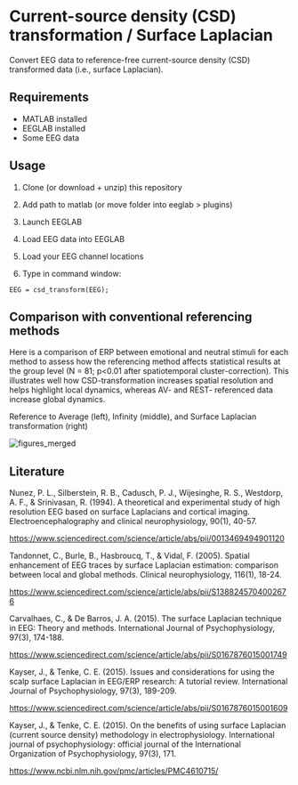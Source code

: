 # Current-source density (CSD) transformation / Surface Laplacian
Convert EEG data to reference-free current-source density (CSD) transformed data (i.e., surface Laplacian). 

## Requirements

- MATLAB installed
- EEGLAB installed
- Some EEG data


## Usage

1) Clone (or download + unzip) this repository

3) Add path to matlab (or move folder into eeglab > plugins)

5) Launch EEGLAB

7) Load EEG data into EEGLAB

8) Load your EEG channel locations

9) Type in command window:

```EEG = csd_transform(EEG);```

## Comparison with conventional referencing methods

Here is a comparison of ERP between emotional and neutral stimuli for each method to assess how the referencing method affects statistical results at the group level (N = 81; p<0.01 after spatiotemporal cluster-correction). This illustrates well how CSD-transformation increases spatial resolution and helps highlight local dynamics, whereas AV- and REST- referenced data increase global dynamics. 

Reference to Average (left), Infinity (middle), and Surface Laplacian transformation (right)

![figures_merged](https://github.com/amisepa/csd_transfrom/assets/58382227/8430f169-0d7f-49df-8c53-3818cd8e0eab)


## Literature

Nunez, P. L., Silberstein, R. B., Cadusch, P. J., Wijesinghe, R. S., Westdorp, A. F., & Srinivasan, R. (1994). A theoretical and experimental study of high resolution EEG based on surface Laplacians and cortical imaging. Electroencephalography and clinical neurophysiology, 90(1), 40-57.

https://www.sciencedirect.com/science/article/abs/pii/0013469494901120

Tandonnet, C., Burle, B., Hasbroucq, T., & Vidal, F. (2005). Spatial enhancement of EEG traces by surface Laplacian estimation: comparison between local and global methods. Clinical neurophysiology, 116(1), 18-24.

https://www.sciencedirect.com/science/article/abs/pii/S1388245704002676

Carvalhaes, C., & De Barros, J. A. (2015). The surface Laplacian technique in EEG: Theory and methods. International Journal of Psychophysiology, 97(3), 174-188.

https://www.sciencedirect.com/science/article/abs/pii/S0167876015001749

Kayser, J., & Tenke, C. E. (2015). Issues and considerations for using the scalp surface Laplacian in EEG/ERP research: A tutorial review. International Journal of Psychophysiology, 97(3), 189-209.

https://www.sciencedirect.com/science/article/abs/pii/S0167876015001609

Kayser, J., & Tenke, C. E. (2015). On the benefits of using surface Laplacian (current source density) methodology in electrophysiology. International journal of psychophysiology: official journal of the International Organization of Psychophysiology, 97(3), 171.

https://www.ncbi.nlm.nih.gov/pmc/articles/PMC4610715/
